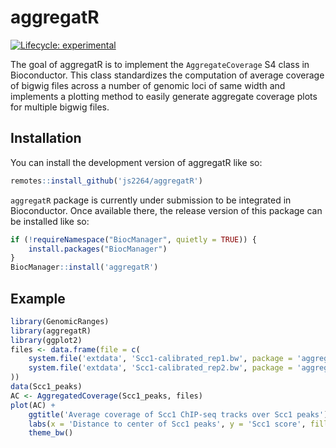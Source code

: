 # aggregatR

<!-- badges: start -->
[![Lifecycle: experimental](https://img.shields.io/badge/lifecycle-experimental-orange.svg)](https://lifecycle.r-lib.org/articles/stages.html#experimental)
<!-- badges: end -->

The goal of aggregatR is to implement the `AggregateCoverage` S4 class in Bioconductor. This class standardizes the computation of average coverage of 
bigwig files across a number of genomic loci of same width and implements a plotting method to easily generate aggregate coverage plots for multiple bigwig files. 

## Installation

You can install the development version of aggregatR like so:

``` r
remotes::install_github('js2264/aggregatR')
```

`aggregatR` package is currently under submission to be integrated in Bioconductor. Once available there, the release version of this package can 
be installed like so: 

``` r
if (!requireNamespace("BiocManager", quietly = TRUE)) {
    install.packages("BiocManager")
}
BiocManager::install('aggregatR')
```

## Example

``` r
library(GenomicRanges)
library(aggregatR)
library(ggplot2)
files <- data.frame(file = c(
    system.file('extdata', 'Scc1-calibrated_rep1.bw', package = 'aggregatR'),
    system.file('extdata', 'Scc1-calibrated_rep2.bw', package = 'aggregatR')
))
data(Scc1_peaks)
AC <- AggregatedCoverage(Scc1_peaks, files)
plot(AC) + 
    ggtitle('Average coverage of Scc1 ChIP-seq tracks over Scc1 peaks') + 
    labs(x = 'Distance to center of Scc1 peaks', y = 'Scc1 score', fill = 'file', col = 'file') +
    theme_bw()
```

